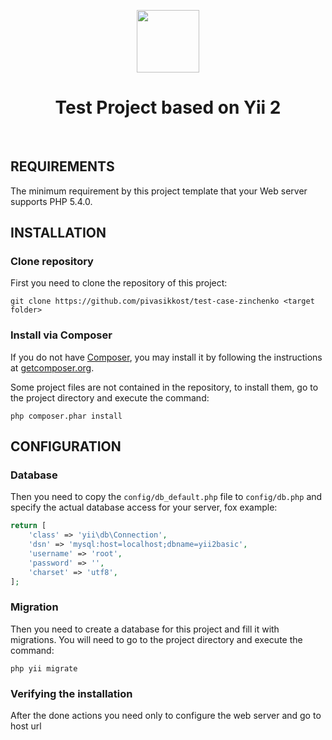 <p align="center">
    <a href="https://github.com/yiisoft" target="_blank">
        <img src="https://avatars0.githubusercontent.com/u/993323" height="100px">
    </a>
    <h1 align="center">Test Project based on Yii 2</h1>
    <br>
</p>



REQUIREMENTS
------------

The minimum requirement by this project template that your Web server supports PHP 5.4.0.


INSTALLATION
------------

### Clone repository

First you need to clone the repository of this project:

~~~
git clone https://github.com/pivasikkost/test-case-zinchenko <target folder>
~~~

### Install via Composer

If you do not have [Composer](http://getcomposer.org/), you may install it by following the instructions
at [getcomposer.org](http://getcomposer.org/doc/00-intro.md#installation-nix).

Some project files are not contained in the repository, to install them, go to the project directory and execute the command:

~~~
php composer.phar install
~~~


CONFIGURATION
-------------

### Database

Then you need to copy the `config/db_default.php` file to `config/db.php` and specify the actual database access for your server, fox example:

```php
return [
    'class' => 'yii\db\Connection',
    'dsn' => 'mysql:host=localhost;dbname=yii2basic',
    'username' => 'root',
    'password' => '',
    'charset' => 'utf8',
];
```

### Migration

Then you need to create a database for this project and fill it with migrations. You will need to go to the project directory and execute the command:
```
php yii migrate
```

### Verifying the installation

After the done actions you need only to configure the web server and go to host url
